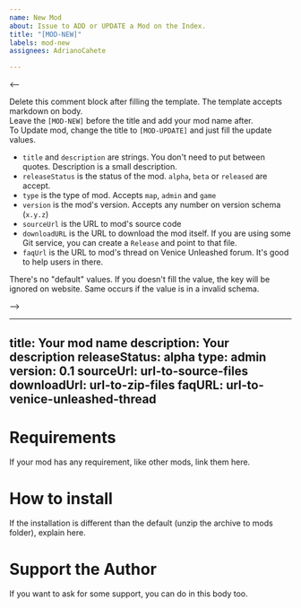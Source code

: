 ```yaml
---
name: New Mod
about: Issue to ADD or UPDATE a Mod on the Index.
title: "[MOD-NEW]"
labels: mod-new
assignees: AdrianoCahete

---
```


<-- 

Delete this comment block after filling the template. The template accepts markdown on body.  
Leave the `[MOD-NEW]` before the title and add your mod name after.  
To Update mod, change the title to `[MOD-UPDATE]` and just fill the update values.

- `title` and `description` are strings. You don't need to put between quotes. Description is a small description.
- `releaseStatus` is the status of the mod. `alpha`, `beta` or `released` are accept.
- `type` is the type of mod. Accepts `map`, `admin` and `game`
- `version` is the mod's version. Accepts any number on version schema (`x.y.z`)
- `sourceUrl` is the URL to mod's source code
- `downloadURL` is the URL to download the mod itself. If you are using some Git service, you can create a `Release` and point to that file.
- `faqUrl` is the URL to mod's thread on Venice Unleashed forum. It's good to help users in there.

There's no "default" values. If you doesn't fill the value, the key will be ignored on website. Same occurs if the value is in a invalid schema.

-->

---
title: Your mod name
description: Your description
releaseStatus: alpha
type: admin
version: 0.1
sourceUrl: url-to-source-files
downloadUrl: url-to-zip-files
faqURL: url-to-venice-unleashed-thread
---
   
# Requirements
If your mod has any requirement, like other mods, link them here.  

# How to install
If the installation is different than the default (unzip the archive to mods folder), explain here.

# Support the Author
If you want to ask for some support, you can do in this body too.
